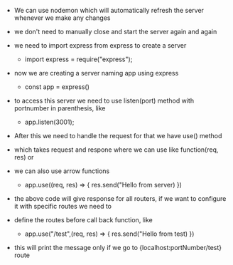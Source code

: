- We can use nodemon which will automatically refresh the server whenever we make any changes
- we don't need to manually close and start the server again and again

- we need to import express from express to create a server

  - import express = require("express");

- now we are creating a server naming app using express

  - const app = express()

- to access this server we need to use listen(port) method with portnumber in parenthesis, like

  - app.listen(3001);

- After this we need to handle the request for that we have use() method
- which takes request and respone where we can use like function(req, res) or
- we can also use arrow functions

  - app.use((req, res) => {
    res.send("Hello from server)
    })

- the above code will give response for all routers, if we want to configure it with specific routes we need to
- define the routes before call back function, like
  - app.use("/test",(req, res) => {
    res.send("Hello from test)
    })
- this will print the message only if we go to {localhost:portNumber/test} route
